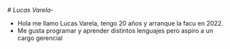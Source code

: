 *# Lucas Varela-*

- Hola me llamo Lucas Varela, tengo 20 años y arranque la facu en 2022.
- Me gusta programar y aprender distintos lenguajes pero aspiro a un cargo gerencial


